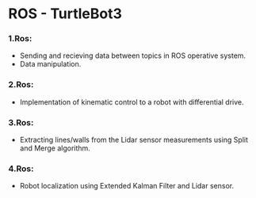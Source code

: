 # ROS - TurtleBot3

### 1.Ros:
- Sending and recieving data between topics in ROS operative system.
- Data manipulation.

### 2.Ros:
- Implementation of kinematic control to a robot with differential drive.

### 3.Ros:
- Extracting lines/walls from the Lidar sensor measurements using Split and Merge algorithm.

### 4.Ros:
- Robot localization using Extended Kalman Filter and Lidar sensor.
